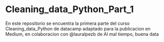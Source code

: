 # Cleaning_data_Python_Part_1
En este repositorio se encuentra la primera parte del curso Cleaning_data_Python de datacamp adaptado para la publicacion en Medium, en colaboracion con @lauralpezb de Al mal tiempo, buena data
